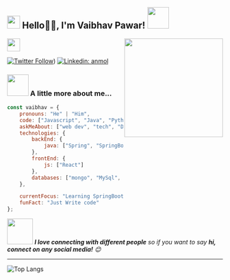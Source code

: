 <h2><img src="https://emojis.slackmojis.com/emojis/images/1531849430/4246/blob-sunglasses.gif?1531849430" width="30"/> Hello🙏🏻, I'm Vaibhav Pawar! <img src="https://media.giphy.com/media/12oufCB0MyZ1Go/giphy.gif" width="50"></h2>
<img align='right' src="https://media.giphy.com/media/M9gbBd9nbDrOTu1Mqx/giphy.gif" width="230">
</a><img src="https://media.giphy.com/media/WUlplcMpOCEmTGBtBW/giphy.gif" width="30"> 
</em></p>

[![Twitter Follow](https://img.shields.io/twitter/follow/misteranmol?label=Follow)](https://twitter.com/Pawar_Vaibhav_))
[![Linkedin: anmol](https://img.shields.io/badge/-vaibhav-blue?style=flat-square&logo=Linkedin&logoColor=white&link=https://www.linkedin.com/in/vaibhav-tukaram-pawar-2695181b8/)]([https://www.linkedin.com/in/anmol098/](https://www.linkedin.com/in/vaibhav-tukaram-pawar-2695181b8/))

### <img src="https://media.giphy.com/media/VgCDAzcKvsR6OM0uWg/giphy.gif" width="50"> A little more about me...  

```javascript
const vaibhav = {
    pronouns: "He" | "Him",
    code: ["Javascript", "Java", "Python"],
    askMeAbout: ["web dev", "tech", "DSA"],
    technologies: {
        backEnd: {
            java: ["Spring", "SpringBoot"]
        },
        frontEnd: {
            js: ["React"]
        },
        databases: ["mongo", "MySql", "postgres"],
    },

    currentFocus: "Learning SpringBoot",
    funFact: "Just Write code"
};
```

<img src="https://media.giphy.com/media/LnQjpWaON8nhr21vNW/giphy.gif" width="60"> <em><b>I love connecting with different people</b> so if you want to say <b>hi, connect on any social media!</b> 😊</em>

---

![Top Langs](https://github-readme-stats.vercel.app/api/top-langs/?username=PawarVaibhav446&layout=compact)




